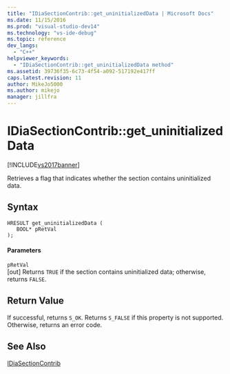 ```yaml
---
title: "IDiaSectionContrib::get_uninitializedData | Microsoft Docs"
ms.date: 11/15/2016
ms.prod: "visual-studio-dev14"
ms.technology: "vs-ide-debug"
ms.topic: reference
dev_langs: 
  - "C++"
helpviewer_keywords: 
  - "IDiaSectionContrib::get_uninitializedData method"
ms.assetid: 39736f35-6c73-4f54-a092-517192e417ff
caps.latest.revision: 11
author: MikeJo5000
ms.author: mikejo
manager: jillfra
---
```

# IDiaSectionContrib::get_uninitializedData
[!INCLUDE[vs2017banner](../../includes/vs2017banner.md)]

Retrieves a flag that indicates whether the section contains uninitialized data.  
  
## Syntax  
  
```cpp#  
HRESULT get_uninitializedData (   
   BOOL* pRetVal  
);  
```  
  
#### Parameters  
 `pRetVal`  
 [out] Returns `TRUE` if the section contains uninitialized data; otherwise, returns `FALSE`.  
  
## Return Value  
 If successful, returns `S_OK`. Returns `S_FALSE` if this property is not supported. Otherwise, returns an error code.  
  
## See Also  
 [IDiaSectionContrib](../../debugger/debug-interface-access/idiasectioncontrib.md)
